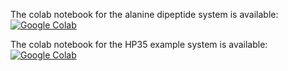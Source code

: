 The colab notebook for the alanine dipeptide system is available: 
[![Google Colab](https://colab.research.google.com/assets/colab-badge.svg)](https://colab.research.google.com/github/xuhuihuang/GME_tutorials/blob/main/workshop-scripts/alanine_dipeptide_MSM.ipynb)</br>

The colab notebook for the HP35 example system is available: 
[![Google Colab](https://colab.research.google.com/assets/colab-badge.svg)](https://colab.research.google.com/github/xuhuihuang/GME_tutorials/blob/main/workshop-scripts/villin_headpiece_MSM_exercise.ipynb)</br>
